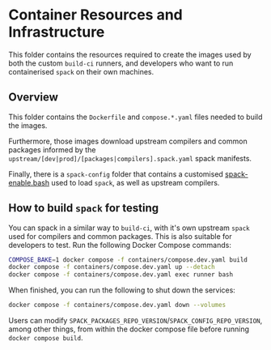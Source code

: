 # Container Resources and Infrastructure

This folder contains the resources required to create the images used by both the custom `build-ci` runners, and developers who want to run containerised `spack` on their own machines.

## Overview

This folder contains the `Dockerfile` and `compose.*.yaml` files needed to build the images.

Furthermore, those images download upstream compilers and common packages informed by the `upstream/[dev|prod]/[packages|compilers].spack.yaml` spack manifests.

Finally, there is a `spack-config` folder that contains a customised [spack-enable.bash](https://github.com/ACCESS-NRI/spack-config/blob/main/spack-enable.bash) used to load `spack`, as well as upstream compilers.

## How to build `spack` for testing

You can spack in a similar way to `build-ci`, with it's own upstream `spack` used for compilers and common packages. This is also suitable for developers to test. Run the following Docker Compose commands:

```bash
COMPOSE_BAKE=1 docker compose -f containers/compose.dev.yaml build
docker compose -f containers/compose.dev.yaml up --detach
docker compose -f containers/compose.dev.yaml exec runner bash
```

When finished, you can run the following to shut down the services:

```bash
docker compose -f containers/compose.dev.yaml down --volumes
```

Users can modify `SPACK_PACKAGES_REPO_VERSION`/`SPACK_CONFIG_REPO_VERSION`, among other things, from within the docker compose file before running `docker compose build`.
